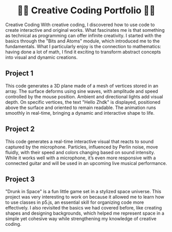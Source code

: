 <div align="center">
    <h1>👨‍💻 Creative Coding Portfolio 👩‍💻</h1>
</div>
 
Creative Coding
With creative coding, I discovered how to use code to create interactive and original works. What fascinates me is that something as technical as programming can offer infinite creativity. I started with the basics through the "Bits and Atoms" module, which introduced me to the fundamentals. What I particularly enjoy is the connection to mathematics: having done a lot of math, I find it exciting to transform abstract concepts into visual and dynamic creations.

## Project 1
This code generates a 3D plane made of a mesh of vertices stored in an array. The surface deforms using sine waves, with amplitude and speed controlled by the mouse position. Ambient and directional lights add visual depth. On specific vertices, the text "Hello Zhdk" is displayed, positioned above the surface and oriented to remain readable. The animation runs smoothly in real-time, bringing a dynamic and interactive shape to life.

## Project 2
This code generates a real-time interactive visual that reacts to sound captured by the microphone. Particles, influenced by Perlin noise, move fluidly, with their speed and colors changing based on sound intensity. While it works well with a microphone, it’s even more responsive with a connected guitar and will be used in an upcoming live musical performance.

## Project 3
"Drunk in Space" is a fun little game set in a stylized space universe. This project was very interesting to work on because it allowed me to learn how to use classes in p5.js, an essential skill for organizing code more effectively. I also revisited the basics we had covered before, like creating shapes and designing backgrounds, which helped me represent space in a simple yet cohesive way while strengthening my knowledge of creative coding.

